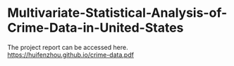 # Multivariate-Statistical-Analysis-of-Crime-Data-in-United-States

The project report can be accessed here. https://huifenzhou.github.io/crime-data.pdf
